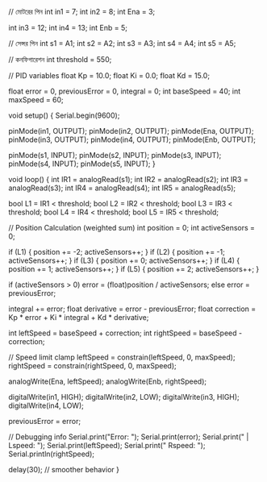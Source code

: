 // মোটরের পিন
int in1 = 7;
int in2 = 8;
int Ena = 3;

int in3 = 12;
int in4 = 13;
int Enb = 5;

// সেন্সর পিন
int s1 = A1;
int s2 = A2;
int s3 = A3;
int s4 = A4;
int s5 = A5;

// কনফিগারেশন
int threshold = 550;

// PID variables
float Kp = 10.0;
float Ki = 0.0;
float Kd = 15.0;

float error = 0, previousError = 0, integral = 0;
int baseSpeed = 40;
int maxSpeed = 60;

void setup() {
  Serial.begin(9600);

  pinMode(in1, OUTPUT); pinMode(in2, OUTPUT); pinMode(Ena, OUTPUT);
  pinMode(in3, OUTPUT); pinMode(in4, OUTPUT); pinMode(Enb, OUTPUT);

  pinMode(s1, INPUT); pinMode(s2, INPUT); pinMode(s3, INPUT);
  pinMode(s4, INPUT); pinMode(s5, INPUT);
}

void loop() {
  int IR1 = analogRead(s1);
  int IR2 = analogRead(s2);
  int IR3 = analogRead(s3);
  int IR4 = analogRead(s4);
  int IR5 = analogRead(s5);

  bool L1 = IR1 < threshold;
  bool L2 = IR2 < threshold;
  bool L3 = IR3 < threshold;
  bool L4 = IR4 < threshold;
  bool L5 = IR5 < threshold;

  // Position Calculation (weighted sum)
  int position = 0;
  int activeSensors = 0;

  if (L1) { position += -2; activeSensors++; }
  if (L2) { position += -1; activeSensors++; }
  if (L3) { position +=  0; activeSensors++; }
  if (L4) { position +=  1; activeSensors++; }
  if (L5) { position +=  2; activeSensors++; }

  if (activeSensors > 0)
    error = (float)position / activeSensors;
  else
    error = previousError;

  integral += error;
  float derivative = error - previousError;
  float correction = Kp * error + Ki * integral + Kd * derivative;

  int leftSpeed = baseSpeed + correction;
  int rightSpeed = baseSpeed - correction;

  // Speed limit clamp
  leftSpeed = constrain(leftSpeed, 0, maxSpeed);
  rightSpeed = constrain(rightSpeed, 0, maxSpeed);

  analogWrite(Ena, leftSpeed);
  analogWrite(Enb, rightSpeed);

  digitalWrite(in1, HIGH); digitalWrite(in2, LOW);
  digitalWrite(in3, HIGH); digitalWrite(in4, LOW);

  previousError = error;

  // Debugging info
  Serial.print("Error: "); Serial.print(error);
  Serial.print(" | Lspeed: "); Serial.print(leftSpeed);
  Serial.print(" Rspeed: "); Serial.println(rightSpeed);

  delay(30); // smoother behavior
}
